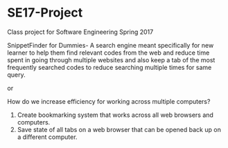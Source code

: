 # SE17-Project
Class project for Software Engineering Spring 2017

SnippetFinder for Dummies- A search engine meant specifically for new learner to help them find relevant codes from the web and reduce time spent in going through multiple websites and also keep a tab of the most frequently searched codes to reduce searching multiple times for same query.

or

How do we increase efficiency for working across multiple computers? 
1. Create bookmarking system that works across all web browsers and computers. 
2. Save state of all tabs on a web browser that can be opened back up on a different computer. 

